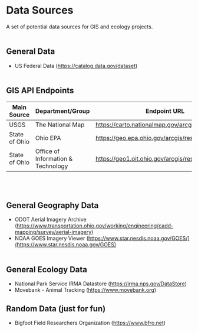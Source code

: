 # Data Sources
A set of potential data sources for GIS and ecology projects.
<br></br>
## General Data
* US Federal Data (https://catalog.data.gov/dataset)
<br></br>
## GIS API Endpoints
Main Source | Department/Group | Endpoint URL
--- | --- | ---
USGS | The National Map | https://carto.nationalmap.gov/arcgis/rest/services
State of Ohio | Ohio EPA | https://geo.epa.ohio.gov/arcgis/rest/services
State of Ohio | Office of Information & Technology | https://geo1.oit.ohio.gov/arcgis/rest/services

<br></br>
## General Geography Data
* ODOT Aerial Imagery Archive (https://www.transportation.ohio.gov/working/engineering/cadd-mapping/survey/aerial-imagery)
* NOAA GOES Imagery Viewer (https://www.star.nesdis.noaa.gov/GOES/](https://www.star.nesdis.noaa.gov/GOES)
<br></br>
## General Ecology Data
* National Park Service IRMA Datastore (https://irma.nps.gov/DataStore)
* Movebank - Animal Tracking (https://www.movebank.org)

## Random Data (just for fun)
* Bigfoot Field Researchers Organization (https://www.bfro.net)
